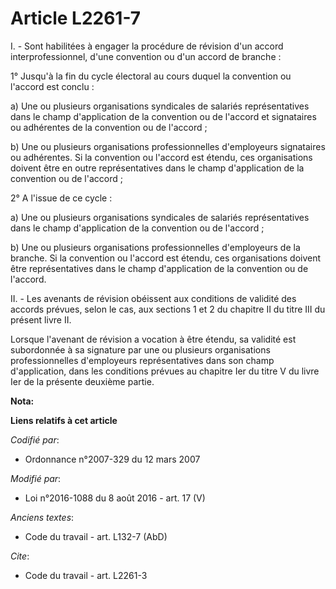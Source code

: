 # Article L2261-7

I. - Sont habilitées à engager la procédure de révision d'un accord interprofessionnel, d'une convention ou d'un accord de
branche :

1° Jusqu'à la fin du cycle électoral au cours duquel la convention ou l'accord est conclu :

a) Une ou plusieurs organisations syndicales de salariés représentatives dans le champ d'application de la convention ou de
l'accord et signataires ou adhérentes de la convention ou de l'accord ;

b) Une ou plusieurs organisations professionnelles d'employeurs signataires ou adhérentes. Si la convention ou l'accord est
étendu, ces organisations doivent être en outre représentatives dans le champ d'application de la convention ou de l'accord ;

2° A l'issue de ce cycle :

a) Une ou plusieurs organisations syndicales de salariés représentatives dans le champ d'application de la convention ou de
l'accord ;

b) Une ou plusieurs organisations professionnelles d'employeurs de la branche. Si la convention ou l'accord est étendu, ces
organisations doivent être représentatives dans le champ d'application de la convention ou de l'accord.

II. - Les avenants de révision obéissent aux conditions de validité des accords prévues, selon le cas, aux sections 1 et 2 du
chapitre II du titre III du présent livre II.

Lorsque l'avenant de révision a vocation à être étendu, sa validité est subordonnée à sa signature par une ou plusieurs
organisations professionnelles d'employeurs représentatives dans son champ d'application, dans les conditions prévues au
chapitre Ier du titre V du livre Ier de la présente deuxième partie.

**Nota:**



**Liens relatifs à cet article**

_Codifié par_:

  - Ordonnance n°2007-329 du 12 mars 2007

_Modifié par_:

  - Loi n°2016-1088 du 8 août 2016 - art. 17 (V)

_Anciens textes_:

  - Code du travail - art. L132-7 (AbD)

_Cite_:

  - Code du travail - art. L2261-3
